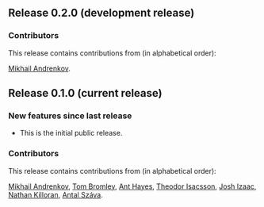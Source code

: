 ## Release 0.2.0 (development release)

### Contributors

This release contains contributions from (in alphabetical order):

[Mikhail Andrenkov](https://github.com/Mandrenkov).


## Release 0.1.0 (current release)

### New features since last release

* This is the initial public release.

### Contributors

This release contains contributions from (in alphabetical order):

[Mikhail Andrenkov](https://github.com/Mandrenkov), [Tom Bromley](https://github.com/trbromley), [Ant Hayes](https://github.com/anthayes92), [Theodor Isacsson](https://github.com/thisac), [Josh Izaac](https://github.com/josh146), [Nathan Killoran](https://github.com/co9olguy), [Antal Száva](https://github.com/antalszava).
